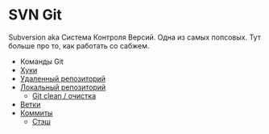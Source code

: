 # SVN Git

Subversion aka Система Контроля Версий. Одна из самых попсовых. Тут больше
про то, как работать со сабжем.

* Команды Git
* [Хуки](Hooks/Readme.md)
* [Удаленный репозиторий](RemoteRepo.md)
* [Локальный репозиторий](LocalRepo.md)
  * [Git clean / очистка](LocalRepo.md#очистка-рабочей-копии)
* [Ветки](Branches.md)
* [Коммиты](Commits.md)
  * [Стэш](Commits.md#stash)

